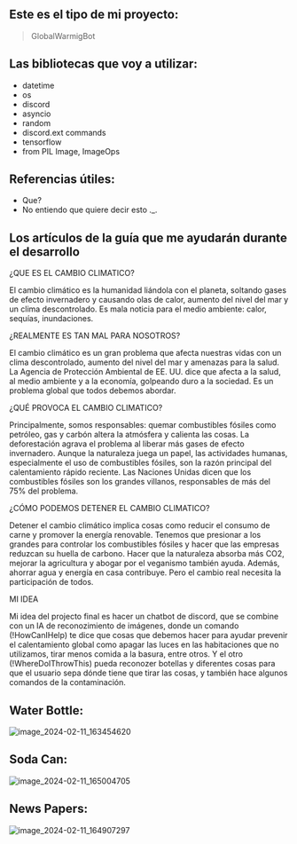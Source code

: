 ## Este es el tipo de mi proyecto:
> GlobalWarmigBot

## Las bibliotecas que voy a utilizar:
- datetime
- os
- discord
- asyncio
- random
- discord.ext commands
- tensorflow
- from PIL Image, ImageOps

## Referencias útiles:
- Que?
- No entiendo que quiere decir esto ._.

## Los artículos de la guía que me ayudarán durante el desarrollo

¿QUE ES EL CAMBIO CLIMATICO?

El cambio climático es la humanidad liándola con el planeta,
soltando gases de efecto invernadero y causando olas de calor,
aumento del nivel del mar y un clima descontrolado.
Es mala noticia para el medio ambiente: calor, sequías, inundaciones.

¿REALMENTE ES TAN MAL PARA NOSOTROS?

El cambio climático es un gran problema
que afecta nuestras vidas con un clima descontrolado, aumento del nivel del mar
y amenazas para la salud. La Agencia de Protección Ambiental de EE. UU. dice que
afecta a la salud, al medio ambiente y a la economía, golpeando duro a la sociedad.
Es un problema global que todos debemos abordar.

¿QUÉ PROVOCA EL CAMBIO CLIMATICO? 

Principalmente, somos responsables: quemar combustibles fósiles como
petróleo, gas y carbón altera la atmósfera y calienta las cosas. La
deforestación agrava el problema al liberar más gases de efecto invernadero.
Aunque la naturaleza juega un papel, las actividades humanas, especialmente el
uso de combustibles fósiles, son la razón principal del calentamiento rápido reciente.
Las Naciones Unidas dicen que los combustibles fósiles son los grandes
villanos, responsables de más del 75% del problema.

¿CÓMO PODEMOS DETENER EL CAMBIO CLIMATICO?

Detener el cambio climático implica cosas como reducir
el consumo de carne y promover la energía renovable. Tenemos que presionar
a los grandes para controlar los combustibles fósiles y hacer que las empresas
reduzcan su huella de carbono. Hacer que la naturaleza absorba más CO2,
mejorar la agricultura y abogar por el veganismo también ayuda. Además,
ahorrar agua y energía en casa contribuye. Pero el cambio real
necesita la participación de todos.

MI IDEA

Mi idea del projecto final es hacer un chatbot de discord, que se combine con un IA
de reconozimiento de imágenes, donde un comando (!HowCanIHelp) te dice que cosas que debemos
hacer para ayudar prevenir el calentamiento global como apagar las luces en las
habitaciones que no utilizamos, tirar menos comida a la basura, entre otros.
Y el otro (!WhereDoIThrowThis) pueda reconozer botellas y diferentes cosas para que el usuario
sepa dónde tiene que tirar las cosas, y también hace algunos comandos de la contaminación.


## Water Bottle:
![image_2024-02-11_163454620](https://github.com/Vortexfnf/Final_Project_Kodland_CtC/assets/126605643/f2f741ce-b368-4c9f-a28c-391186f1a9e7)



## Soda Can:
![image_2024-02-11_165004705](https://github.com/Vortexfnf/Final_Project_Kodland_CtC/assets/126605643/df311e0a-9ede-4884-bf5e-771f0523aa9f)



## News Papers:
![image_2024-02-11_164907297](https://github.com/Vortexfnf/Final_Project_Kodland_CtC/assets/126605643/55ec3db4-50b1-45fe-a6ae-b632338714be)


